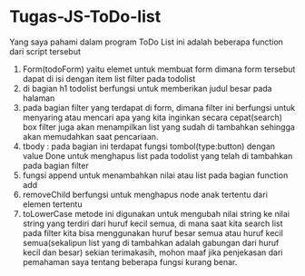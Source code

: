 # Tugas-JS-ToDo-list
Yang saya pahami dalam program ToDo List ini adalah beberapa function dari script tersebut
1. Form(todoForm) yaitu elemet untuk membuat form dimana form tersebut dapat di isi dengan item list filter pada todolist
2. di bagian h1 todolist berfungsi untuk memberikan judul besar pada halaman
3. pada bagian filter yang terdapat di form, dimana filter ini berfungsi untuk menyaring atau mencari apa yang kita inginkan secara cepat(search)
box filter juga akan menampilkan list yang sudah di tambahkan sehingga akan memudahkan saat pencariaan.
4. tbody : pada bagian ini terdapat fungsi tombol(type:button) dengan value Done untuk menghapus list pada todolist yang telah di tambahkan pada bagian filter
5. fungsi append untuk menambahkan nilai atau list pada bagian function add
6. removeChild berfungsi untuk menghapus node anak tertentu dari elemen tertentu
7. toLowerCase metode ini  digunakan untuk mengubah nilai string ke nilai string yang terdiri dari huruf kecil semua, di mana saat kita search list pada filter kita bisa menggunakan huruf besar semua atau huruf kecil semua(sekalipun list yang di tambahkan adalah gabungan dari huruf kecil dan besar)
sekian terimakasih, mohon maaf jika penjekasan dari pemahaman saya tentang beberapa fungsi kurang benar.
